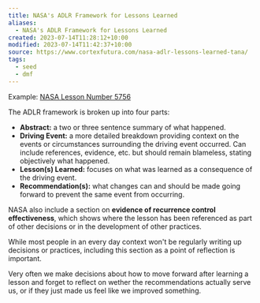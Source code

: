 ```yaml
---
title: NASA's ADLR Framework for Lessons Learned
aliases:
  - NASA's ADLR Framework for Lessons Learned
created: 2023-07-14T11:28:12+10:00
modified: 2023-07-14T11:42:37+10:00
source: https://www.cortexfutura.com/nasa-adlr-lessons-learned-tana/
tags:
  - seed
  - dmf
---
```


Example: [NASA Lesson Number 5756](https://llis.nasa.gov/lesson/5756)

The ADLR framework is broken up into four parts:
- **Abstract:** a two or three sentence summary of what happened.
- **Driving Event:** a more detailed breakdown providing context on the events or circumstances surrounding the driving event occurred. Can include references, evidence, etc. but should remain blameless, stating objectively what happened.
- **Lesson(s) Learned:** focuses on what was learned as a consequence of the driving event.
- **Recommendation(s):** what changes can and should be made going forward to prevent the same event from occurring.

NASA also include a section on **evidence of recurrence control effectiveness**, which shows where the lesson has been referenced as part of other decisions or in the development of other practices.

While most people in an every day context won't be regularly writing up decisions or practices, including this section as a point of reflection is important. 

Very often we make decisions about how to move forward after learning a lesson and forget to reflect on wether the recommendations actually serve us, or if they just made us feel like we improved something.